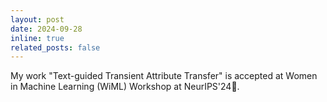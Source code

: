 ```yaml
---
layout: post
date: 2024-09-28
inline: true
related_posts: false
---
```


My work "Text-guided Transient Attribute Transfer" is accepted at Women in Machine Learning (WiML) Workshop at NeurIPS'24🥳.

